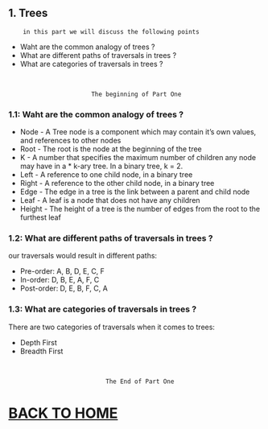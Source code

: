 ## 1. Trees

        in this part we will discuss the following points

* Waht are the common analogy of trees ?
* What are different paths  of traversals in trees ? 
* What are categories of traversals in trees ?

<br/>

                           The beginning of Part One

### 1.1: Waht are the common analogy of trees ?

* Node - A Tree node is a component which may contain it’s own values, and references to other nodes
* Root - The root is the node at the beginning of the tree
* K - A number that specifies the maximum number of children any node may have in a * k-ary tree. In a binary tree, k = 2.
* Left - A reference to one child node, in a binary tree
* Right - A reference to the other child node, in a binary tree
* Edge - The edge in a tree is the link between a parent and child node
* Leaf - A leaf is a node that does not have any children
* Height - The height of a tree is the number of edges from the root to the furthest leaf

### 1.2: What are different paths  of traversals in trees ? 

 our traversals would result in different paths:

* Pre-order: A, B, D, E, C, F
* In-order: D, B, E, A, F, C
* Post-order: D, E, B, F, C, A

### 1.3: What are categories of traversals in trees ?

There are two categories of traversals when it comes to trees:

* Depth First
* Breadth First

<br/>

    
                               The End of Part One

# [BACK TO HOME](https://jehadabuawwad.github.io/reading-notes)
